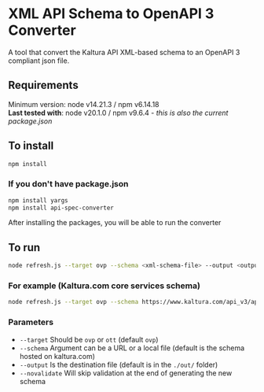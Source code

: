# XML API Schema to OpenAPI 3 Converter

 A tool that convert the Kaltura API XML-based schema to an OpenAPI 3 compliant json file.

## Requirements

Minimum version: node v14.21.3 / npm v6.14.18  
**Last tested with**:  node v20.1.0 / npm v9.6.4 - *this is also the current package.json*

## To install

```bash
npm install
```

### If you don't have package.json

```bash
npm install yargs
npm install api-spec-converter
```

After installing the packages, you will be able to run the converter

## To run

```bash
node refresh.js --target ovp --schema <xml-schema-file> --output <output-file>
```

### For example (Kaltura.com core services schema)

```bash
node refresh.js --target ovp --schema https://www.kaltura.com/api_v3/api_schema.php --output ./openapi.json
```

### Parameters

* `--target` Should be `ovp` or `ott` (default `ovp`)
* `--schema` Argument can be a URL or a local file (default is the schema hosted on kaltura.com)
* `--output` Is the destination file (default is in the `./out/` folder)
* `--novalidate` Will skip validation at the end of generating the new schema
